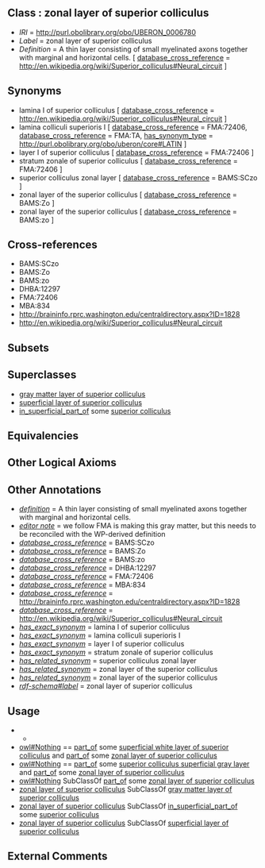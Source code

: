 
## Class : zonal layer of superior colliculus

 * *IRI* = http://purl.obolibrary.org/obo/UBERON_0006780
 * *Label* = zonal layer of superior colliculus
 * *Definition* = A thin layer consisting of small myelinated axons together with marginal and horizontal cells. [ [database_cross_reference](../../ef/oboInOwl#hasDbXref.md) = http://en.wikipedia.org/wiki/Superior_colliculus#Neural_circuit ]

## Synonyms

 * lamina I of superior colliculus [ [database_cross_reference](../../ef/oboInOwl#hasDbXref.md) = http://en.wikipedia.org/wiki/Superior_colliculus#Neural_circuit ]
 * lamina colliculi superioris I [ [database_cross_reference](../../ef/oboInOwl#hasDbXref.md) = FMA:72406, [database_cross_reference](../../ef/oboInOwl#hasDbXref.md) = FMA:TA, [has_synonym_type](../../pe/oboInOwl#hasSynonymType.md) = http://purl.obolibrary.org/obo/uberon/core#LATIN ]
 * layer I of superior colliculus [ [database_cross_reference](../../ef/oboInOwl#hasDbXref.md) = FMA:72406 ]
 * stratum zonale of superior colliculus [ [database_cross_reference](../../ef/oboInOwl#hasDbXref.md) = FMA:72406 ]
 * superior colliculus zonal layer [ [database_cross_reference](../../ef/oboInOwl#hasDbXref.md) = BAMS:SCzo ]
 * zonal layer of the superior colliculus [ [database_cross_reference](../../ef/oboInOwl#hasDbXref.md) = BAMS:Zo ]
 * zonal layer of the superior colliculus [ [database_cross_reference](../../ef/oboInOwl#hasDbXref.md) = BAMS:zo ]

## Cross-references

 * BAMS:SCzo
 * BAMS:Zo
 * BAMS:zo
 * DHBA:12297
 * FMA:72406
 * MBA:834
 * http://braininfo.rprc.washington.edu/centraldirectory.aspx?ID=1828
 * http://en.wikipedia.org/wiki/Superior_colliculus#Neural_circuit

## Subsets


## Superclasses

 * [gray matter layer of superior colliculus](../../UBERON/85/UBERON_0006785.md)
 * [superficial layer of superior colliculus](../../UBERON/91/UBERON_0006791.md)
 * [in_superficial_part_of](../../BSPO/00/BSPO_0001100.md) some [superior colliculus](../../UBERON/45/UBERON_0001945.md)

## Equivalencies


## Other Logical Axioms


## Other Annotations

 * *[definition](../../IAO/15/IAO_0000115.md)* = A thin layer consisting of small myelinated axons together with marginal and horizontal cells.
 * *[editor note](../../IAO/16/IAO_0000116.md)* = we follow FMA is making this gray matter, but this needs to be reconciled with the WP-derived definition
 * *[database_cross_reference](../../ef/oboInOwl#hasDbXref.md)* = BAMS:SCzo
 * *[database_cross_reference](../../ef/oboInOwl#hasDbXref.md)* = BAMS:Zo
 * *[database_cross_reference](../../ef/oboInOwl#hasDbXref.md)* = BAMS:zo
 * *[database_cross_reference](../../ef/oboInOwl#hasDbXref.md)* = DHBA:12297
 * *[database_cross_reference](../../ef/oboInOwl#hasDbXref.md)* = FMA:72406
 * *[database_cross_reference](../../ef/oboInOwl#hasDbXref.md)* = MBA:834
 * *[database_cross_reference](../../ef/oboInOwl#hasDbXref.md)* = http://braininfo.rprc.washington.edu/centraldirectory.aspx?ID=1828
 * *[database_cross_reference](../../ef/oboInOwl#hasDbXref.md)* = http://en.wikipedia.org/wiki/Superior_colliculus#Neural_circuit
 * *[has_exact_synonym](../../ym/oboInOwl#hasExactSynonym.md)* = lamina I of superior colliculus
 * *[has_exact_synonym](../../ym/oboInOwl#hasExactSynonym.md)* = lamina colliculi superioris I
 * *[has_exact_synonym](../../ym/oboInOwl#hasExactSynonym.md)* = layer I of superior colliculus
 * *[has_exact_synonym](../../ym/oboInOwl#hasExactSynonym.md)* = stratum zonale of superior colliculus
 * *[has_related_synonym](../../ym/oboInOwl#hasRelatedSynonym.md)* = superior colliculus zonal layer
 * *[has_related_synonym](../../ym/oboInOwl#hasRelatedSynonym.md)* = zonal layer of the superior colliculus
 * *[has_related_synonym](../../ym/oboInOwl#hasRelatedSynonym.md)* = zonal layer of the superior colliculus
 * *[rdf-schema#label](../../el/rdf-schema#label.md)* = zonal layer of superior colliculus

## Usage

 * -
 * [owl#Nothing](../../ng/owl#Nothing.md) == [part_of](../../BFO/50/BFO_0000050.md) some [superficial white layer of superior colliculus](../../UBERON/79/UBERON_0006779.md) and [part_of](../../BFO/50/BFO_0000050.md) some [zonal layer of superior colliculus](../../UBERON/80/UBERON_0006780.md)
 * [owl#Nothing](../../ng/owl#Nothing.md) == [part_of](../../BFO/50/BFO_0000050.md) some [superior colliculus superficial gray layer](../../UBERON/20/UBERON_0006120.md) and [part_of](../../BFO/50/BFO_0000050.md) some [zonal layer of superior colliculus](../../UBERON/80/UBERON_0006780.md)
 * [owl#Nothing](../../ng/owl#Nothing.md) SubClassOf [part_of](../../BFO/50/BFO_0000050.md) some [zonal layer of superior colliculus](../../UBERON/80/UBERON_0006780.md)
 * [zonal layer of superior colliculus](../../UBERON/80/UBERON_0006780.md) SubClassOf [gray matter layer of superior colliculus](../../UBERON/85/UBERON_0006785.md)
 * [zonal layer of superior colliculus](../../UBERON/80/UBERON_0006780.md) SubClassOf [in_superficial_part_of](../../BSPO/00/BSPO_0001100.md) some [superior colliculus](../../UBERON/45/UBERON_0001945.md)
 * [zonal layer of superior colliculus](../../UBERON/80/UBERON_0006780.md) SubClassOf [superficial layer of superior colliculus](../../UBERON/91/UBERON_0006791.md)

## External Comments

